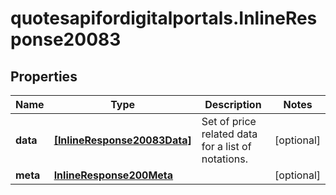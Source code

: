 # quotesapifordigitalportals.InlineResponse20083

## Properties

Name | Type | Description | Notes
------------ | ------------- | ------------- | -------------
**data** | [**[InlineResponse20083Data]**](InlineResponse20083Data.md) | Set of price related data for a list of notations. | [optional] 
**meta** | [**InlineResponse200Meta**](InlineResponse200Meta.md) |  | [optional] 


